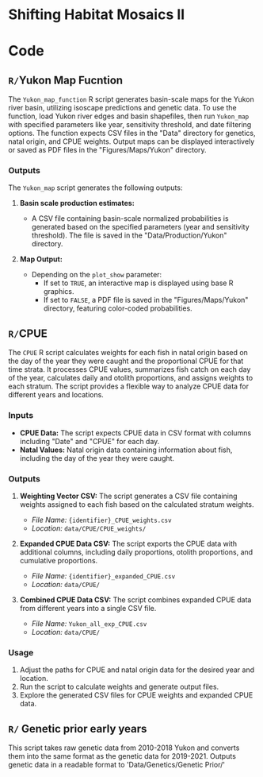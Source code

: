 # Shifting Habitat Mosaics II

# Code 

## `R/`Yukon Map Fucntion

The `Yukon_map_function` R script generates basin-scale maps for the Yukon river basin, utilizing isoscape predictions and genetic data. To use the function, load Yukon river edges and basin shapefiles, then run `Yukon_map` with specified parameters like year, sensitivity threshold, and date filtering options. The function expects CSV files in the "Data" directory for genetics, natal origin, and CPUE weights. Output maps can be displayed interactively or saved as PDF files in the "Figures/Maps/Yukon" directory.

### Outputs

The `Yukon_map` script generates the following outputs:

1. **Basin scale production estimates:**
   - A CSV file containing basin-scale normalized probabilities is generated based on the specified parameters (year and sensitivity threshold). The file is saved in the "Data/Production/Yukon" directory.

3. **Map Output:**
   - Depending on the `plot_show` parameter:
     - If set to `TRUE`, an interactive map is displayed using base R graphics.
     - If set to `FALSE`, a PDF file is saved in the "Figures/Maps/Yukon" directory, featuring color-coded probabilities.


## `R/`CPUE

The `CPUE` R script calculates weights for each fish in natal origin based on the day of the year they were caught and the proportional CPUE for that time strata. It processes CPUE values, summarizes fish catch on each day of the year, calculates daily and otolith proportions, and assigns weights to each stratum. The script provides a flexible way to analyze CPUE data for different years and locations.

### Inputs

- **CPUE Data:** The script expects CPUE data in CSV format with columns including "Date" and "CPUE" for each day.
- **Natal Values:** Natal origin data containing information about fish, including the day of the year they were caught.

### Outputs

1. **Weighting Vector CSV:** The script generates a CSV file containing weights assigned to each fish based on the calculated stratum weights.
    - *File Name:* `{identifier}_CPUE_weights.csv`
    - *Location:* `data/CPUE/CPUE_weights/`

2. **Expanded CPUE Data CSV:** The script exports the CPUE data with additional columns, including daily proportions, otolith proportions, and cumulative proportions.
    - *File Name:* `{identifier}_expanded_CPUE.csv`
    - *Location:* `data/CPUE/`

3. **Combined CPUE Data CSV:** The script combines expanded CPUE data from different years into a single CSV file.
    - *File Name:* `Yukon_all_exp_CPUE.csv`
    - *Location:* `data/CPUE/`

### Usage

1. Adjust the paths for CPUE and natal origin data for the desired year and location.
2. Run the script to calculate weights and generate output files.
3. Explore the generated CSV files for CPUE weights and expanded CPUE data.


## `R/` Genetic prior early years 

This script takes raw genetic data from 2010-2018 Yukon and converts them into the same format as the genetic data for 2019-2021. Outputs genetic data in a readable format to 'Data/Genetics/Genetic Prior/' 




